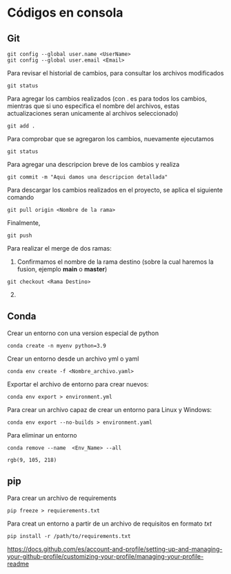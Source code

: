 # Códigos en consola
 
## Git
```
git config --global user.name <UserName>
git config --global user.email <Email>
```
Para revisar el historial de cambios, para consultar los archivos modificados
```
git status
```
Para agregar los cambios realizados (con . es para todos los cambios, mientras que si uno especifica el nombre del archivos, estas actualizaciones seran unicamente  al archivos seleccionado)
```
git add .
```
Para comprobar que se agregaron los cambios, nuevamente ejecutamos
```
git status
```
Para agregar una descripcion breve de los cambios y realiza
```
git commit -m "Aqui damos una descripcion detallada"
```
Para descargar los cambios realizados en el proyecto, se aplica el siguiente comando
```
git pull origin <Nombre de la rama>
```

Finalmente, 
```
git push
```
Para realizar el merge de dos ramas:
1. Confirmamos el nombre de la rama destino (sobre la cual haremos la fusion, ejemplo **main** o **master**)
```
git checkout <Rama Destino>
```
2. 
## Conda
Crear un entorno con una version especial de python 
```
conda create -n myenv python=3.9
```
Crear un entorno desde un archivo yml o yaml 
```
conda env create -f <Nombre_archivo.yaml> 
```
Exportar el archivo de entorno para crear nuevos:
```
conda env export > environment.yml  
```
Para crear un archivo capaz de crear un entorno para Linux y Windows:
```
conda env export --no-builds > environment.yaml 
```
Para eliminar un entorno
```
conda remove --name  <Env_Name> --all
```
 `rgb(9, 105, 218)`

## pip
Para crear un archivo de requirements
```
pip freeze > requierements.txt
```
Para creat un entorno a partir de un archivo de requisitos en formato *txt*
```
pip install -r /path/to/requirements.txt
```

https://docs.github.com/es/account-and-profile/setting-up-and-managing-your-github-profile/customizing-your-profile/managing-your-profile-readme
